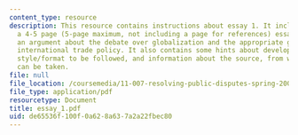 ```yaml
---
content_type: resource
description: This resource contains instructions about essay 1. It includes writing
  a 4-5 page (5-page maximum, not including a page for references) essay that makes
  an argument about the debate over globalization and the appropriate goals of U.S.
  international trade policy. It also contains some hints about developing the argument,
  style/format to be followed, and information about the source, from where some information
  can be taken.
file: null
file_location: /coursemedia/11-007-resolving-public-disputes-spring-2005/de65536f100f0a628a637a2a22fbec80_essay_1.pdf
file_type: application/pdf
resourcetype: Document
title: essay_1.pdf
uid: de65536f-100f-0a62-8a63-7a2a22fbec80
---
```


